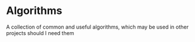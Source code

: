 # Algorithms

A collection of common and useful algorithms, which may be used in other projects should I need them
